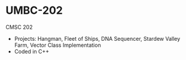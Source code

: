 # UMBC-202
CMSC 202

* Projects: Hangman, Fleet of Ships, DNA Sequencer, Stardew Valley Farm, Vector Class Implementation
* Coded in C++
